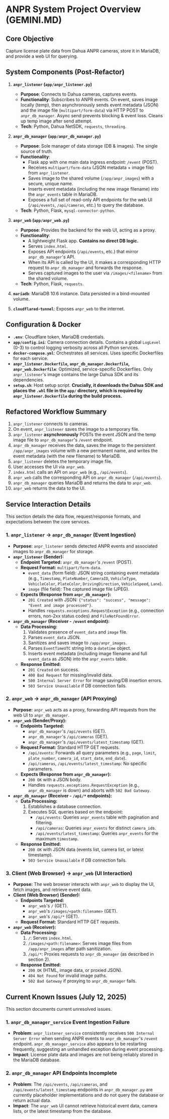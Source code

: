 # ANPR System Project Overview (GEMINI.MD)

## Core Objective
Capture license plate data from Dahua ANPR cameras, store it in MariaDB, and provide a web UI for querying.

## System Components (Post-Refactor)

1.  **`anpr_listener` (`app/anpr_listener.py`)**
    *   **Purpose**: Connects to Dahua cameras, captures events.
    *   **Functionality**: Subscribes to ANPR events. On event, saves image locally (temp), then asynchronously sends event metadata (JSON) and the image file (`multipart/form-data`) via HTTP POST to `anpr_db_manager`. Async send prevents blocking & event loss. Cleans up temp image after send attempt.
    *   **Tech**: Python, Dahua NetSDK, `requests`, `threading`.

2.  **`anpr_db_manager` (`app/anpr_db_manager.py`)**
    *   **Purpose**: Sole manager of data storage (DB & images). The single source of truth.
    *   **Functionality**:
        *   Flask app with one main data ingress endpoint: `/event` (POST).
        *   Receives `multipart/form-data` (JSON metadata + image file) from `anpr_listener`.
        *   Saves image to the shared volume (`/app/anpr_images`) with a secure, unique name.
        *   Inserts event metadata (including the new image filename) into the `anpr_events` table in MariaDB.
        *   Exposes a full set of read-only API endpoints for the web UI (`/api/events`, `/api/cameras`, etc.) to query the database.
    *   **Tech**: Python, Flask, `mysql-connector-python`.

3.  **`anpr_web` (`app/anpr_web.py`)**
    *   **Purpose**: Provides the backend for the web UI, acting as a proxy.
    *   **Functionality**:
        *   A lightweight Flask app. **Contains no direct DB logic.**
        *   Serves `index.html`.
        *   Exposes API endpoints (`/api/events`, etc.) that mirror `anpr_db_manager`'s API.
        *   When its API is called by the UI, it makes a corresponding HTTP request to `anpr_db_manager` and forwards the response.
        *   Serves captured images to the user via `/images/<filename>` from the shared volume.
    *   **Tech**: Python, Flask, `requests`.

4.  **`mariadb`**: MariaDB 10.6 instance. Data persisted in a bind-mounted volume.

5.  **`cloudflared-tunnel`**: Exposes `anpr_web` to the internet.

## Configuration & Docker
*   **`.env`**: Cloudflare token, MariaDB credentials.
*   **`app/config.ini`**: Camera connection details. Contains a global `LogLevel` (0-3) to control logging verbosity across all Python services.
*   **`docker-compose.yml`**: Orchestrates all services. Uses specific Dockerfiles for each service.
*   **`anpr_listener.Dockerfile`, `anpr_db_manager.Dockerfile`, `anpr_web.Dockerfile`**: Optimized, service-specific Dockerfiles. Only `anpr_listener`'s image contains the large Dahua SDK and its dependencies.
*   **`setup.sh`**: Host setup script. **Crucially, it downloads the Dahua SDK and places the `.whl` file in the `app/` directory, which is required by `anpr_listener.Dockerfile` during the build process.**

## Refactored Workflow Summary

1.  `anpr_listener` connects to cameras.
2.  On event, `anpr_listener` saves the image to a temporary file.
3.  `anpr_listener` **asynchronously** POSTs the event JSON and the temp image file to `anpr_db_manager`'s `/event` endpoint.
4.  `anpr_db_manager` receives the data, saves the image to the persistent `/app/anpr_images` volume with a new permanent name, and writes the event metadata (with the new filename) to MariaDB.
5.  `anpr_listener` deletes the temporary image file.
6.  User accesses the UI via `anpr_web`.
7.  `index.html` calls an API on `anpr_web` (e.g., `/api/events`).
8.  `anpr_web` calls the corresponding API on `anpr_db_manager` (`/api/events`).
9.  `anpr_db_manager` queries MariaDB and returns the data to `anpr_web`.
10. `anpr_web` returns the data to the UI.

## Service Interaction Details

This section details the data flow, request/response formats, and expectations between the core services.

### 1. `anpr_listener` -> `anpr_db_manager` (Event Ingestion)

*   **Purpose:** `anpr_listener` sends detected ANPR events and associated images to `anpr_db_manager` for storage.
*   **`anpr_listener` (Sender):**
    *   **Endpoint Targeted:** `anpr_db_manager`'s `/event` (POST).
    *   **Request Format:** `multipart/form-data`.
        *   `event_data` (form field): JSON string containing event metadata (e.g., `Timestamp`, `PlateNumber`, `CameraID`, `VehicleType`, `VehicleColor`, `PlateColor`, `DrivingDirection`, `VehicleSpeed`, `Lane`).
        *   `image` (file field): The captured image file (JPEG).
    *   **Expects (Response from `anpr_db_manager`):**
        *   `201 Created` with JSON: `{"status": "success", "message": "Event and image processed"}`.
        *   Handles `requests.exceptions.RequestException` (e.g., connection errors, non-2xx status codes) and `FileNotFoundError`.
*   **`anpr_db_manager` (Receiver - `/event` endpoint):**
    *   **Data Processing:**
        1.  Validates presence of `event_data` and `image` file.
        2.  Parses `event_data` JSON.
        3.  Sanitizes and saves image to `/app/anpr_images`.
        4.  Parses `EventTimeUTC` string into a `datetime` object.
        5.  Inserts event metadata (including image filename and full `event_data` as JSON) into the `anpr_events` table.
    *   **Response Emitted:**
        *   `201 Created` on success.
        *   `400 Bad Request` for missing/invalid data.
        *   `500 Internal Server Error` for image saving/DB insertion errors.
        *   `503 Service Unavailable` if DB connection fails.

### 2. `anpr_web` -> `anpr_db_manager` (API Proxying)

*   **Purpose:** `anpr_web` acts as a proxy, forwarding API requests from the web UI to `anpr_db_manager`.
*   **`anpr_web` (Sender/Proxy):**
    *   **Endpoints Targeted:**
        *   `anpr_db_manager`'s `/api/events` (GET).
        *   `anpr_db_manager`'s `/api/cameras` (GET).
        *   `anpr_db_manager`'s `/api/events/latest_timestamp` (GET).
    *   **Request Format:** Standard HTTP GET requests.
        *   `/api/events`: Forwards all query parameters (e.g., `page`, `limit`, `plate_number`, `camera_id`, `start_date`, `end_date`).
        *   `/api/cameras`, `/api/events/latest_timestamp`: No specific parameters.
    *   **Expects (Response from `anpr_db_manager`):**
        *   `200 OK` with a JSON body.
        *   Handles `requests.exceptions.RequestException` (e.g., `anpr_db_manager` is down) and aborts with `502 Bad Gateway`.
*   **`anpr_db_manager` (Receiver - `/api/*` endpoints):**
    *   **Data Processing:**
        1.  Establishes a database connection.
        2.  Executes SQL queries based on the endpoint:
            *   `/api/events`: Queries `anpr_events` table with pagination and filtering.
            *   `/api/cameras`: Queries `anpr_events` for distinct `camera_id`s.
            *   `/api/events/latest_timestamp`: Queries `anpr_events` for the maximum `timestamp`.
    *   **Response Emitted:**
        *   `200 OK` with JSON data (events list, camera list, or latest timestamp).
        *   `503 Service Unavailable` if DB connection fails.

### 3. Client (Web Browser) -> `anpr_web` (UI Interaction)

*   **Purpose:** The web browser interacts with `anpr_web` to display the UI, fetch images, and retrieve event data.
*   **Client (Web Browser) (Sender):**
    *   **Endpoints Targeted:**
        *   `anpr_web`'s `/` (GET).
        *   `anpr_web`'s `/images/<path:filename>` (GET).
        *   `anpr_web`'s `/api/*` (GET).
    *   **Request Format:** Standard HTTP GET requests.
*   **`anpr_web` (Receiver):**
    *   **Data Processing:**
        1.  `/`: Serves `index.html`.
        2.  `/images/<path:filename>`: Serves image files from `/app/anpr_images` after path sanitization.
        3.  `/api/*`: Proxies requests to `anpr_db_manager` (as described in section 2).
    *   **Response Emitted:**
        *   `200 OK` (HTML, image data, or proxied JSON).
        *   `404 Not Found` for invalid image paths.
        *   `502 Bad Gateway` if proxying to `anpr_db_manager` fails.

## Current Known Issues (July 12, 2025)

This section documents current unresolved issues.

### 1. `anpr_db_manager_service` Event Ingestion Failure

*   **Problem**: `anpr_listener_service` consistently receives `500 Internal Server Error` when sending ANPR events to `anpr_db_manager`'s `/event` endpoint. `anpr_db_manager_service` also appears to be restarting frequently, suggesting an unhandled exception during event processing.
*   **Impact**: License plate data and images are not being reliably stored in the MariaDB database.

### 2. `anpr_db_manager` API Endpoints Incomplete

*   **Problem**: The `/api/events`, `/api/cameras`, and `/api/events/latest_timestamp` endpoints in `anpr_db_manager.py` are currently placeholder implementations and do not query the database or return actual data.
*   **Impact**: The `anpr_web` UI cannot retrieve historical event data, camera lists, or the latest timestamp from the database.
